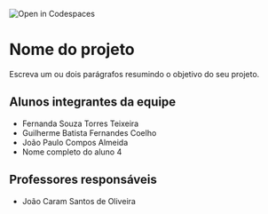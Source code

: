 ![Open in Codespaces](https://classroom.github.com/assets/open-in-codespaces-abfff4d4e15f9e1bd8274d9a39a0befe03a0632bb0f153d0ec72ff541cedbe34.svg)
# Nome do projeto
Escreva um ou dois parágrafos resumindo o objetivo do seu projeto.

## Alunos integrantes da equipe

* Fernanda Souza Torres Teixeira
* Guilherme Batista Fernandes Coelho
* João Paulo Compos Almeida
* Nome completo do aluno 4

## Professores responsáveis

* João Caram Santos de Oliveira

